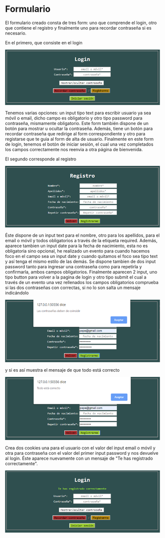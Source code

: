 # Formulario

El formulario creado consta de tres form: uno que comprende el login, otro que contiene el registro y finalmente uno para recordar contraseña si es necesario. 

En el primero, que consiste en el login

![alt text](https://github.com/isaacdaw2/formulario/blob/master/capturas/login.PNG)

Tenemos varias opciones: un input tipo text para escribir usuario ya sea móvil o email, dicho campo es obligatorio y otro tipo password para contraseña, mismamente obligatorio. Este form también dispone de un botón para mostrar u ocultar la contraseña. Además, tiene un botón para recordar contraseña que redirige al form correspondiente y otro para registarse que te guia al form de alta de usuario. Finalmente en este form de login, tenemos el botón de iniciar sesión, el cual una vez completados los campos correctamente nos reenvia a otra página de bienvenida.

El segundo corresponde al registro

![alt text](https://github.com/isaacdaw2/formulario/blob/master/capturas/registro.PNG)

Éste dispone de un input text para el nombre, otro para los apellidos, para el email o móvil y todos obligatorios a través de la etiqueta required. Además, aparece tambien un input date para la fecha de nacimiento, esta no es obligatoria sino opcional, he realizado un evento para cuando hacemos foco en el campo sea un input date y cuando quitamos el foco sea tipo text y así tenga el mismo estilo de las demás. Se dispone tambien de dos input password tanto para ingresar una contraseña como para repetirla y confirmarla, ambos campos obligatorios. Finalmente aparecen 2 input, uno tipo button para volver a la pagina de login y otro tipo submit el cual a través de un evento una vez rellenados los campos obligatorios comprueba si las dos contraseñas con correctas, si no lo son salta un mensaje indicándolo

![alt text](https://github.com/isaacdaw2/formulario/blob/master/capturas/passwrong.PNG)

y si es así muestra el mensaje de que todo está correcto


![alt text](https://github.com/isaacdaw2/formulario/blob/master/capturas/todoCorrecto.PNG)

Crea dos cookies una para el usuario con el valor del input email o móvil y otra para contraseña con el valor del primer input password y nos devuelve al login. Éste aparece nuevamente con un mensaje de "Te has registrado correctamente".


![alt text](https://github.com/isaacdaw2/formulario/blob/master/capturas/registrado.PNG)


